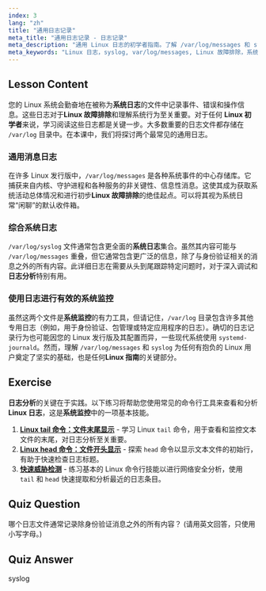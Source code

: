 ```yaml
---
index: 3
lang: "zh"
title: "通用日志记录"
meta_title: "通用日志记录 - 日志记录"
meta_description: "通用 Linux 日志的初学者指南。了解 /var/log/messages 和 syslog，以实现有效的系统监控、日志分析和 Linux 故障排除。"
meta_keywords: "Linux 日志，syslog, var/log/messages, Linux 故障排除，系统日志，日志分析，系统监控，Linux 指南，Linux 初学者，/var/log"
---
```


## Lesson Content

您的 Linux 系统会勤奋地在被称为**系统日志**的文件中记录事件、错误和操作信息。这些日志对于**Linux 故障排除**和理解系统行为至关重要。对于任何 **Linux 初学者**来说，学习阅读这些日志都是关键一步。大多数重要的日志文件都存储在 `/var/log` 目录中。在本课中，我们将探讨两个最常见的通用日志。

### 通用消息日志

在许多 Linux 发行版中，`/var/log/messages` 是各种系统事件的中心存储库。它捕获来自内核、守护进程和各种服务的非关键性、信息性消息。这使其成为获取系统活动总体情况和进行初步**Linux 故障排除**的绝佳起点。可以将其视为系统日常“闲聊”的默认收件箱。

### 综合系统日志

`/var/log/syslog` 文件通常包含更全面的**系统日志**集合。虽然其内容可能与 `/var/log/messages` 重叠，但它通常包含更广泛的信息，除了与身份验证相关的消息之外的所有内容。此详细日志在需要从头到尾跟踪特定问题时，对于深入调试和**日志分析**特别有用。

### 使用日志进行有效的系统监控

虽然这两个文件是**系统监控**的有力工具，但请记住，`/var/log` 目录包含许多其他专用日志（例如，用于身份验证、包管理或特定应用程序的日志）。确切的日志记录行为也可能因您的 Linux 发行版及其配置而异，一些现代系统使用 `systemd-journald`。然而，理解 `/var/log/messages` 和 `syslog` 为任何有抱负的 Linux 用户奠定了坚实的基础，也是任何**Linux 指南**的关键部分。

## Exercise

**日志分析**的关键在于实践。以下练习将帮助您使用常见的命令行工具来查看和分析**Linux 日志**，这是**系统监控**中的一项基本技能。

1. **[Linux tail 命令：文件末尾显示](https://labex.io/zh/labs/linux-linux-tail-command-file-end-display-214303)** - 学习 Linux `tail` 命令，用于查看和监控文本文件的末尾，对日志分析至关重要。
2. **[Linux head 命令：文件开头显示](https://labex.io/zh/labs/linux-linux-head-command-file-beginning-display-214302)** - 探索 `head` 命令以显示文本文件的初始行，有助于快速检查日志标题。
3. **[快速威胁检测](https://labex.io/zh/labs/linux-rapid-threat-detection-387930)** - 练习基本的 Linux 命令行技能以进行网络安全分析，使用 `tail` 和 `head` 快速提取和分析最近的日志条目。

## Quiz Question

哪个日志文件通常记录除身份验证消息之外的所有内容？ (请用英文回答，只使用小写字母。)

## Quiz Answer

syslog
